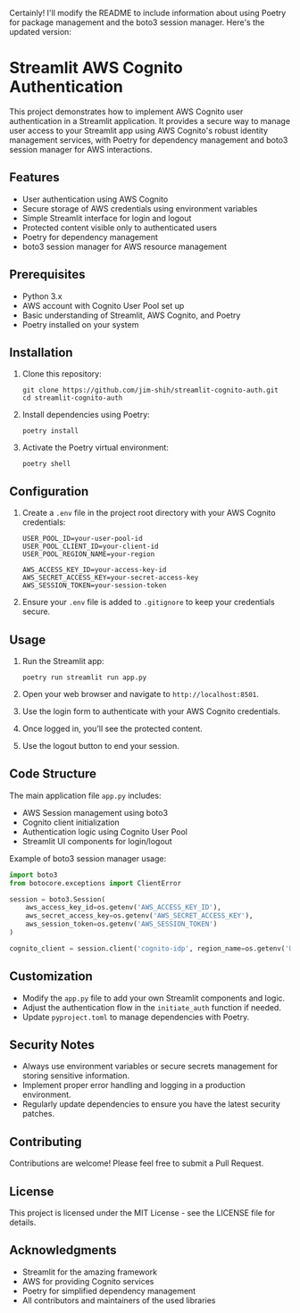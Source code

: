 Certainly! I'll modify the README to include information about using Poetry for package management and the boto3 session manager. Here's the updated version:

# Streamlit AWS Cognito Authentication

This project demonstrates how to implement AWS Cognito user authentication in a Streamlit application. It provides a secure way to manage user access to your Streamlit app using AWS Cognito's robust identity management services, with Poetry for dependency management and boto3 session manager for AWS interactions.

## Features

- User authentication using AWS Cognito
- Secure storage of AWS credentials using environment variables
- Simple Streamlit interface for login and logout
- Protected content visible only to authenticated users
- Poetry for dependency management
- boto3 session manager for AWS resource management

## Prerequisites

- Python 3.x
- AWS account with Cognito User Pool set up
- Basic understanding of Streamlit, AWS Cognito, and Poetry
- Poetry installed on your system

## Installation

1. Clone this repository:

   ```
   git clone https://github.com/jim-shih/streamlit-cognito-auth.git
   cd streamlit-cognito-auth
   ```

2. Install dependencies using Poetry:

   ```
   poetry install
   ```

3. Activate the Poetry virtual environment:
   ```
   poetry shell
   ```

## Configuration

1. Create a `.env` file in the project root directory with your AWS Cognito credentials:

   ```
   USER_POOL_ID=your-user-pool-id
   USER_POOL_CLIENT_ID=your-client-id
   USER_POOL_REGION_NAME=your-region

   AWS_ACCESS_KEY_ID=your-access-key-id
   AWS_SECRET_ACCESS_KEY=your-secret-access-key
   AWS_SESSION_TOKEN=your-session-token
   ```

2. Ensure your `.env` file is added to `.gitignore` to keep your credentials secure.

## Usage

1. Run the Streamlit app:

   ```
   poetry run streamlit run app.py
   ```

2. Open your web browser and navigate to `http://localhost:8501`.

3. Use the login form to authenticate with your AWS Cognito credentials.

4. Once logged in, you'll see the protected content.

5. Use the logout button to end your session.

## Code Structure

The main application file `app.py` includes:

- AWS Session management using boto3
- Cognito client initialization
- Authentication logic using Cognito User Pool
- Streamlit UI components for login/logout

Example of boto3 session manager usage:

```python
import boto3
from botocore.exceptions import ClientError

session = boto3.Session(
    aws_access_key_id=os.getenv('AWS_ACCESS_KEY_ID'),
    aws_secret_access_key=os.getenv('AWS_SECRET_ACCESS_KEY'),
    aws_session_token=os.getenv('AWS_SESSION_TOKEN')
)

cognito_client = session.client('cognito-idp', region_name=os.getenv('USER_POOL_REGION_NAME'))
```

## Customization

- Modify the `app.py` file to add your own Streamlit components and logic.
- Adjust the authentication flow in the `initiate_auth` function if needed.
- Update `pyproject.toml` to manage dependencies with Poetry.

## Security Notes

- Always use environment variables or secure secrets management for storing sensitive information.
- Implement proper error handling and logging in a production environment.
- Regularly update dependencies to ensure you have the latest security patches.

## Contributing

Contributions are welcome! Please feel free to submit a Pull Request.

## License

This project is licensed under the MIT License - see the LICENSE file for details.

## Acknowledgments

- Streamlit for the amazing framework
- AWS for providing Cognito services
- Poetry for simplified dependency management
- All contributors and maintainers of the used libraries
